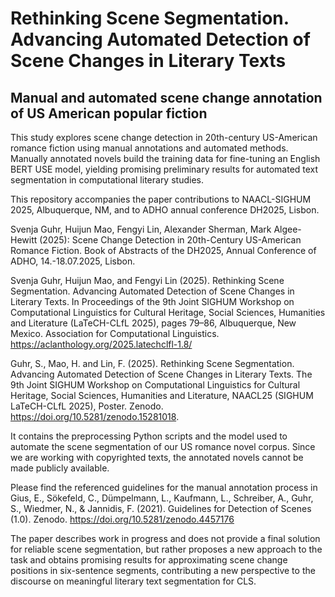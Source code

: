 # Rethinking Scene Segmentation. Advancing Automated Detection of Scene Changes in Literary Texts
## Manual and automated scene change annotation of US American popular fiction

This study explores scene change detection in 20th-century US-American romance fiction using manual annotations and automated methods. Manually annotated novels build the training data for fine-tuning an English BERT USE model, yielding promising preliminary results for automated text segmentation in computational literary studies.

This repository accompanies the paper contributions to NAACL-SIGHUM 2025, Albuquerque, NM, and to ADHO annual conference DH2025, Lisbon.

Svenja Guhr, Huijun Mao, Fengyi Lin, Alexander Sherman, Mark Algee-Hewitt (2025): Scene Change Detection in 20th-Century US-American Romance Fiction. Book of Abstracts of the DH2025, Annual Conference of ADHO, 14.-18.07.2025, Lisbon. 

Svenja Guhr, Huijun Mao, and Fengyi Lin (2025). Rethinking Scene Segmentation. Advancing Automated Detection of Scene Changes in Literary Texts. In Proceedings of the 9th Joint SIGHUM Workshop on Computational Linguistics for Cultural Heritage, Social Sciences, Humanities and Literature (LaTeCH-CLfL 2025), pages 79–86, Albuquerque, New Mexico. Association for Computational Linguistics. https://aclanthology.org/2025.latechclfl-1.8/

Guhr, S., Mao, H. and Lin, F. (2025). Rethinking Scene Segmentation. Advancing Automated Detection of Scene Changes in Literary Texts. The 9th Joint SIGHUM Workshop on Computational Linguistics for Cultural Heritage, Social Sciences, Humanities and Literature, NAACL25 (SIGHUM LaTeCH-CLfL 2025), Poster. Zenodo. https://doi.org/10.5281/zenodo.15281018.

It contains the preprocessing Python scripts and the model used to automate the scene segmentation of our US romance novel corpus.
Since we are working with copyrighted texts, the annotated novels cannot be made publicly available.

Please find the referenced guidelines for the manual annotation process in Gius, E., Sökefeld, C., Dümpelmann, L., Kaufmann, L., Schreiber, A., Guhr, S., Wiedmer, N., & Jannidis, F. (2021). Guidelines for Detection of Scenes (1.0). Zenodo. https://doi.org/10.5281/zenodo.4457176

The paper describes work in progress and does not provide a final solution for reliable scene segmentation, but rather proposes a new approach to the task and obtains promising results for approximating scene change positions in six-sentence segments, contributing a new perspective to the discourse on meaningful literary text segmentation for CLS.
